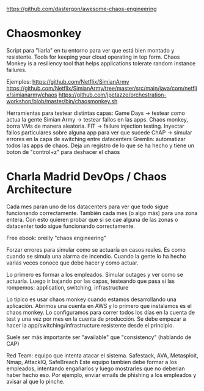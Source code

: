 https://github.com/dastergon/awesome-chaos-engineering

# Chaosmonkey
Script para "liarla" en tu entorno para ver que está bien montado y resistente.
Tools for keeping your cloud operating in top form. Chaos Monkey is a resiliency tool that helps applications tolerate random instance failures.

Ejemplos:
https://github.com/Netflix/SimianArmy
https://github.com/Netflix/SimianArmy/tree/master/src/main/java/com/netflix/simianarmy/chaos
https://github.com/jpetazzo/orchestration-workshop/blob/master/bin/chaosmonkey.sh


Herramientas para testear distintas capas:
Game Days -> testear como actua la gente
Simian Army -> testear fallos en las apps. Chaos monkey, borra VMs de manera aleatoria.
FIT -> failure injection testing. Inyectar fallos particulares sobre alguna app para ver que sucede
ChAP -> simular errores en la capa de switching entre datacenters
Gremlin: automatizar todos las apps de chaos. Deja un registro de lo que se ha hecho y tiene un boton de "control+z" para deshacer el chaos


# Charla Madrid DevOps / Chaos Architecture
Cada mes paran uno de los datacenters para ver que todo sigue funcionando correctamente.
También cada mes (o algo más) para una zona entera.
Con esto quieren probar que si se cae alguna de las zonas o datacenter todo sigue funcionando correctamente.

Free ebook: oreilly "chaos engineering"


Forzar errores para simular como se actuaría en casos reales.
Es como cuando se simula una alarma de incendio. Cuando la gente lo ha hecho varias veces conoce que debe hacer y como actuar.

Lo primero es formar a los empleados.
Simular outages y ver como se actuaría.
Luego ir bajando por las capas, testeando que pasa si las rompemos: application, switching, infrastructure

Lo típico es usar chaos monkey cuando estamos desarrollando una aplicación.
Abrimos una cuenta en AWS y lo primero que instalamos es el chaos monkey.
Lo configuramos para correr todos los días en la cuenta de test y una vez por mes en la cuenta de producción.
Se debe empezar a hacer la app/switching/infrastructure resistente desde el principio.

Suele ser más importante ser "available" que "consistency" (hablando de CAP)



Red Team: equipo que intenta atacar el sistema.
Safestack, AVA, Metasploit, Nmap, AttackIQ, SafeBreach
Este equipo tambien debe formar a los empleados, intentando engañarlos y luego mostrarles que no deberian haber hecho eso.
Por ejemplo, enviar emails de phishing a los empleados y avisar al que lo pinche.
